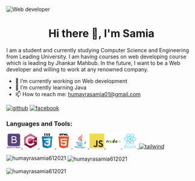 
![Web developer ](https://i.pinimg.com/originals/9c/fb/09/9cfb09f0c029e1f8c938208a7e278d76.gif)

<h1 align="center"> Hi there 👋, I'm Samia </h1>

I am a student and currently studying Computer Science and Engineering from Leading University. I am having courses on web developing course which is leading by Jhankar Mahbub. In the future,  I want to be a Web developer and willing to work at any renowned company.


- 🔭 I’m currently working on Web development 
- 🌱 I’m currently learning Java 
- 📫 How to reach me: humayrasamia01@gmail.com 


[<img src='https://cdn.jsdelivr.net/npm/simple-icons@3.0.1/icons/github.svg' alt='github' height='40'>](https://github.com/https://github.com/humayrasamia612021)  [<img src='https://cdn.jsdelivr.net/npm/simple-icons@3.0.1/icons/facebook.svg' alt='facebook' height='40'>](https://www.facebook.com/https://www.facebook.com/humayrayesmin.samia.9/) 


<h3 align="left">Languages and Tools:</h3>
<p align="left"> <a href="https://getbootstrap.com" target="_blank"> <img src="https://raw.githubusercontent.com/devicons/devicon/master/icons/bootstrap/bootstrap-plain-wordmark.svg" alt="bootstrap" width="40" height="40"/> </a> <a href="https://www.w3schools.com/cpp/" target="_blank"> <img src="https://raw.githubusercontent.com/devicons/devicon/master/icons/cplusplus/cplusplus-original.svg" alt="cplusplus" width="40" height="40"/> </a> <a href="https://www.w3schools.com/css/" target="_blank"> <img src="https://raw.githubusercontent.com/devicons/devicon/master/icons/css3/css3-original-wordmark.svg" alt="css3" width="40" height="40"/> </a> <a href="https://www.w3.org/html/" target="_blank"> <img src="https://raw.githubusercontent.com/devicons/devicon/master/icons/html5/html5-original-wordmark.svg" alt="html5" width="40" height="40"/> </a> <a href="https://www.java.com" target="_blank"> <img src="https://raw.githubusercontent.com/devicons/devicon/master/icons/java/java-original.svg" alt="java" width="40" height="40"/> </a> <a href="https://developer.mozilla.org/en-US/docs/Web/JavaScript" target="_blank"> <img src="https://raw.githubusercontent.com/devicons/devicon/master/icons/javascript/javascript-original.svg" alt="javascript" width="40" height="40"/> </a> <a href="https://nodejs.org" target="_blank"> <img src="https://raw.githubusercontent.com/devicons/devicon/master/icons/nodejs/nodejs-original-wordmark.svg" alt="nodejs" width="40" height="40"/> </a> <a href="https://reactjs.org/" target="_blank"> <img src="https://raw.githubusercontent.com/devicons/devicon/master/icons/react/react-original-wordmark.svg" alt="react" width="40" height="40"/> </a> <a href="https://tailwindcss.com/" target="_blank"> <img src="https://www.vectorlogo.zone/logos/tailwindcss/tailwindcss-icon.svg" alt="tailwind" width="40" height="40"/> </a> </p>

<p><img align="left" src="https://github-readme-stats.vercel.app/api/top-langs?username=humayrasamia612021&show_icons=true&locale=en&layout=compact" alt="humayrasamia612021" /></p>

<p>&nbsp;<img align="center" src="https://github-readme-stats.vercel.app/api?username=humayrasamia612021&show_icons=true&locale=en" alt="humayrasamia612021" /></p>

<p><img align="center" src="https://github-readme-streak-stats.herokuapp.com/?user=humayrasamia612021&" alt="humayrasamia612021" /></p>
